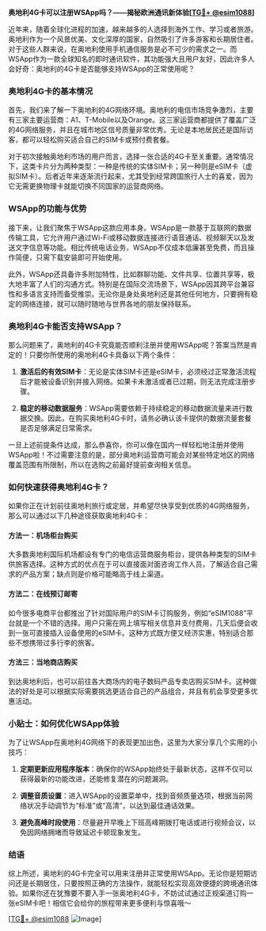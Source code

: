 **奥地利4G卡可以注册WSApp吗？——揭秘欧洲通讯新体验[[TG💪+ @esim1088](https://t.me/s/esim1088)]**

近年来，随着全球化进程的加速，越来越多的人选择到海外工作、学习或者旅游。奥地利作为一个风景优美、文化深厚的国家，自然吸引了许多游客和长期居住者。对于这些人群来说，在奥地利使用手机通信服务是必不可少的需求之一。而WSApp作为一款全球知名的即时通讯软件，其功能强大且用户友好，因此许多人会好奇：奥地利的4G卡是否能够支持WSApp的正常使用呢？

### 奥地利4G卡的基本情况

首先，我们来了解一下奥地利的4G网络环境。奥地利的电信市场竞争激烈，主要有三家主要运营商：A1、T-Mobile以及Orange。这三家运营商都提供了覆盖广泛的4G网络服务，并且在城市地区信号质量非常优秀。无论是本地居民还是国际访客，都可以轻松购买适合自己的SIM卡或预付费套餐。

对于初次接触奥地利市场的用户而言，选择一张合适的4G卡至关重要。通常情况下，这类卡片分为两种类型：一种是传统的实体SIM卡；另一种则是eSIM卡（虚拟SIM卡）。后者近年来逐渐流行起来，尤其受到经常跨国旅行人士的喜爱，因为它无需更换物理卡就能切换不同国家的运营商网络。

### WSApp的功能与优势

接下来，让我们聚焦于WSApp这款应用本身。WSApp是一款基于互联网的数据传输工具，它允许用户通过Wi-Fi或移动数据连接进行语音通话、视频聊天以及发送文字信息等功能。相比传统电话业务，WSApp不仅成本低廉甚至免费，而且操作简便，只需下载安装即可开始使用。

此外，WSApp还具备许多附加特性，比如群聊功能、文件共享、位置共享等，极大地丰富了人们的沟通方式。特别是在国际交流场景下，WSApp因其跨平台兼容性和多语言支持而备受推崇。无论你是身处奥地利还是其他任何地方，只要拥有稳定的网络连接，就可以随时随地与世界各地的朋友保持联系。

### 奥地利4G卡能否支持WSApp？

那么问题来了，奥地利的4G卡究竟能否顺利注册并使用WSApp呢？答案当然是肯定的！只要你所使用的奥地利4G卡具备以下两个条件：

1. **激活后的有效SIM卡**：无论是实体SIM卡还是eSIM卡，必须经过正常激活流程后才能被设备识别并接入网络。如果卡未激活或者已过期，则无法完成注册步骤。
   
2. **稳定的移动数据服务**：WSApp需要依赖于持续稳定的移动数据流量来进行数据交换。因此，在购买奥地利4G卡时，请务必确认该卡提供的数据流量套餐是否足够满足日常需求。

一旦上述前提条件达成，那么恭喜你，你可以像在国内一样轻松地注册并使用WSApp啦！不过需要注意的是，部分奥地利运营商可能会对某些特定地区的网络覆盖范围有所限制，所以在选购之前最好提前查询相关信息。

### 如何快速获得奥地利4G卡？

如果你正在计划前往奥地利旅行或定居，并希望尽快享受到优质的4G网络服务，那么可以通过以下几种途径获取奥地利4G卡：

#### 方法一：机场柜台购买
大多数奥地利国际机场都设有专门的电信运营商服务柜台，提供各种类型的SIM卡供旅客选择。这种方式的优点在于可以直接面对面咨询工作人员，了解适合自己需求的产品方案；缺点则是价格可能略高于线上渠道。

#### 方法二：在线预订邮寄
如今很多电商平台都推出了针对国际用户的SIM卡订购服务，例如“eSIM1088”平台就是一个不错的选择。用户只需在网上填写相关信息并支付费用，几天后便会收到一张可直接插入设备使用的eSIM卡。这种方式既方便又经济实惠，特别适合那些不想携带过多行李的旅客。

#### 方法三：当地商店购买
到达奥地利后，也可以前往各大商场内的电子数码产品专卖店购买SIM卡。这种做法的好处是可以根据实际需要挑选更适合自己的产品组合，并且有机会享受更多优惠活动。

### 小贴士：如何优化WSApp体验

为了让WSApp在奥地利4G网络下的表现更加出色，这里为大家分享几个实用的小技巧：

1. **定期更新应用程序版本**：确保你的WSApp始终处于最新状态，这样不仅可以获得最新的功能改进，还能修复潜在的问题漏洞。
   
2. **调整音质设置**：进入WSApp的设置菜单中，找到音频质量选项，根据当前网络状况手动调节为“标准”或“高清”，以达到最佳通话效果。
   
3. **避免高峰时段使用**：尽量避开早晚上下班高峰期拨打电话或进行视频会议，以免因网络拥堵而导致延迟卡顿现象发生。

### 结语

综上所述，奥地利的4G卡完全可以用来注册并正常使用WSApp。无论你是短期访问还是长期居住，只要按照正确的方法操作，就能轻松实现高效便捷的跨境通讯体验。如果你还在犹豫要不要入手一张奥地利4G卡，不妨试试通过正规渠道订购一张eSIM卡吧！相信它会给你的旅程带来更多便利与惊喜哦～

[[TG💪+ @esim1088](https://t.me/s/esim1088) ![Image](https://i.postimg.cc/4NQfJmqS/Snipaste-2025-05-13-00-14-12.png)]